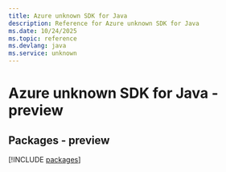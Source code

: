 ```yaml
---
title: Azure unknown SDK for Java
description: Reference for Azure unknown SDK for Java
ms.date: 10/24/2025
ms.topic: reference
ms.devlang: java
ms.service: unknown
---
```

# Azure unknown SDK for Java - preview
## Packages - preview
[!INCLUDE [packages](unknown-index.md)]
